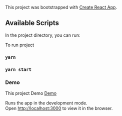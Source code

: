 This project was bootstrapped with [Create React App](https://github.com/facebook/create-react-app).

## Available Scripts

In the project directory, you can run:

To run project
### `yarn`
### `yarn start`

### Demo
This project Demo [Demo](https://rahadkc.github.io/slate-rich-text/)

Runs the app in the development mode.<br>
Open [http://localhost:3000](http://localhost:3000) to view it in the browser.



